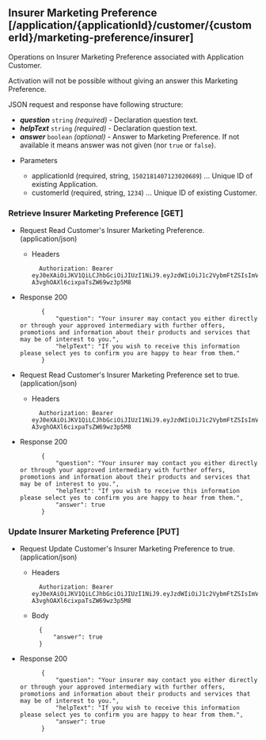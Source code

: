 ## Insurer Marketing Preference [/application/{applicationId}/customer/{customerId}/marketing-preference/insurer]
Operations on Insurer Marketing Preference associated with Application Customer.

Activation will not be possible without giving an answer this Marketing Preference.

JSON request and response have following structure:

- _**question**_ `string` *(required)* - Declaration question text.
- _**helpText**_ `string` *(required)* - Declaration question text.
- _**answer**_ `boolean` *(optional)* - Answer to Marketing Preference. If not available it means answer was not given (nor `true` or `false`).

+ Parameters

    + applicationId (required, string, `1502181407123020689`) ... Unique ID of existing Application.
    + customerId (required, string, `1234`) ... Unique ID of existing Customer.

### Retrieve Insurer Marketing Preference [GET]
+ Request Read Customer's Insurer Marketing Preference. (application/json)

    + Headers

            Authorization: Bearer eyJ0eXAiOiJKV1QiLCJhbGciOiJIUzI1NiJ9.eyJzdWIiOiJ1c2VybmFtZSIsImV4cCI6MTQyMjU0MDAzMH0.oyMYL7t57jhBvw-A3vghOAXl6cixpaTsZW69wz3p5M8

+ Response 200

            {
                "question": "Your insurer may contact you either directly or through your approved intermediary with further offers, promotions and information about their products and services that may be of interest to you.",
                "helpText": "If you wish to receive this information please select yes to confirm you are happy to hear from them."
            }

+ Request Read Customer's Insurer Marketing Preference set to true. (application/json)

    + Headers

            Authorization: Bearer eyJ0eXAiOiJKV1QiLCJhbGciOiJIUzI1NiJ9.eyJzdWIiOiJ1c2VybmFtZSIsImV4cCI6MTQyMjU0MDAzMH0.oyMYL7t57jhBvw-A3vghOAXl6cixpaTsZW69wz3p5M8

+ Response 200

            {
                "question": "Your insurer may contact you either directly or through your approved intermediary with further offers, promotions and information about their products and services that may be of interest to you.",
                "helpText": "If you wish to receive this information please select yes to confirm you are happy to hear from them.",
                "answer": true
            }

### Update Insurer Marketing Preference [PUT]
+ Request Update Customer's Insurer Marketing Preference to true. (application/json)

    + Headers

            Authorization: Bearer eyJ0eXAiOiJKV1QiLCJhbGciOiJIUzI1NiJ9.eyJzdWIiOiJ1c2VybmFtZSIsImV4cCI6MTQyMjU0MDAzMH0.oyMYL7t57jhBvw-A3vghOAXl6cixpaTsZW69wz3p5M8

    + Body

            {
                "answer": true
            }

+ Response 200

            {
                "question": "Your insurer may contact you either directly or through your approved intermediary with further offers, promotions and information about their products and services that may be of interest to you.",
                "helpText": "If you wish to receive this information please select yes to confirm you are happy to hear from them.",
                "answer": true
            }
